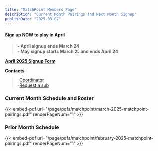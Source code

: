 ```yaml
---
title: "MatchPoint Members Page"
description: "Current Month Pairings and Next Month Signup"
publishDate: "2025-03-07"
---
```


#### **Sign up NOW to play in April**
>**- April signup ends March 24**\
>**- May signup starts March 25 and ends April 24**

**[April 2025 Signup Form](/page/groups/matchpoint/signup)**

**Contacts**
>-[Coordinator](mailto:m.bowman@yahoo.com)\
>-[Request a sub](mailto:matchpoint-tennis@googlegroups.com)

### **Current Month Schedule and Roster**
{{< embed-pdf url="/page/pdfs/matchpoint/march-2025-matchpoint-pairings.pdf" renderPageNum="1" >}}
### **Prior Month Schedule**
{{< embed-pdf url="/page/pdfs/matchpoint/february-2025-matchpoint-pairings.pdf" renderPageNum="1" >}}

